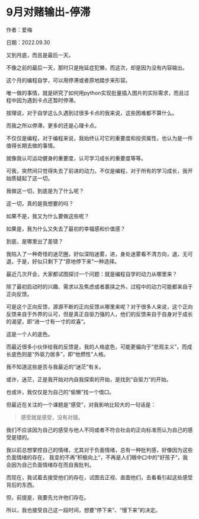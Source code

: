 # 9月对赌输出-停滞



作者：爱梅

日期：2022.09.30



又到月底，而且是最后一天。

不像之前的最后一天，那时只是拖延症犯懒，而这次，却是因为没有内容输出。

这个月的编程自学，可以用停滞或者原地踏步来形容。

唯一做的事情，就是研究了如何用python实现批量插入图片的实际需求，而且过程中因为遇到卡点还暂时停滞。

按理说，对于自学这么久遇到过很多卡点的我来说，这些困难都不算什么。

而我之所以停滞，更多的还是心理卡点。

不仅仅是编程，对于编程来说，我始终认可它的重要度和投资属性，也认为是一件值得长期去做的事情。

就像我认可运动健身的重要度，认可学习成长的重要度等等。

可我，突然间只觉得失去了前进的动力。不仅是编程，对于所有的学习成长，我开始质疑起了这一切。

我做这一切，到底是为了什么呢？

这一切，真的是我想要的吗？

如果不是，我又为什么要做这些呢？

如果是，我为什么又失去了最初的幸福感和价值感？

到底，是哪里出了差错？

我陷入了一种奇怪的迷茫圈，好似深陷迷雾，进，身处迷雾看不清方向，退，无可退，于是，好似只剩下了“原地停下来”一种选择。

最近几次开会，大家都试图探讨一个问题：就是编程自学的动力从哪里来？

除了最初启动时的兴趣、需求以及焦虑或者裹挟之外，过程中的动力可能都来自于正向反馈。

可是这个正向反馈，源源不断的正向反馈从哪里来呢？对于很多人来说，这个正向反馈来自于外界的认可，但是真正自驱力强的人，他们的反馈来自于自身对于成长的渴望，即“进一寸有一寸的欢喜“。

这是一个人的底色。

而最近很多小伙伴给我的反馈是，我的人格底色，可能更偏向于“悲观主义”，而成长底色则是“外驱力居多”，即“他燃性”人格。

我不知道这些是否与我最近的“迷茫”有关。

或许，迷茫，正是我开始对内自我探索的开始，是找到“自驱力”的开始。

也或许，我仅仅是为自己的“偷懒”找一个借口。

但最近在关注的一个课题是“感受”，对我影响比较大的一句话是：

> 感受就是感受，没有对错。

我们不应该因为自己的感受与他人不同或者不符合社会的正向标准而认为自己的感受是错的。

我以前总想掌控自己的情绪，尤其对于负面情绪，总有一种批判感，好像因为这些负面情绪的存在， 我变的不再”积极向上“，不再是人们眼中口中的”好孩子“，我会因为自己负面情绪存在而自我批判。

而现在，我试着去接受他们的存在，试图去正视、直面他们，去看看引起这些感受背后的东西。

但，前提是，我要先允许他们存在。

所以，我也接受自己这一段时间，想要“停下来”、“慢下来”的决定。



